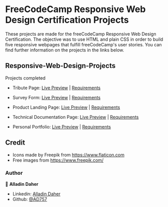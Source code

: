 # FreeCodeCamp Responsive Web Design Certification Projects
These projects are made for the freeCodeCamp Responsive Web Design Certification. The objective was to use HTML and plain CSS in order to build five responsive webpages that fulfill freeCodeCamp's user stories. You can find further information on the projects in the links below.

## Responsive-Web-Design-Projects
Projects completed 

- Tribute Page: [Live Preview](https://codepen.io/ad757/pen/xxEgLyZ) | [Requirements](https://www.freecodecamp.org/learn/responsive-web-design/responsive-web-design-projects/build-a-tribute-page)

- Survey Form: [Live Preview](https://codepen.io/ad757/pen/abmpyQd) | [Requirements](https://www.freecodecamp.org/learn/responsive-web-design/responsive-web-design-projects/build-a-survey-form)

- Product Landing Page: [Live Preview](https://codepen.io/ad757/pen/poERWbz) | [Requirements](https://www.freecodecamp.org/learn/responsive-web-design/responsive-web-design-projects/build-a-product-landing-page)

- Technical Documentation Page: [Live Preview](https://codepen.io/ad757/pen/YzGNxdQ) | [Requirements](https://www.freecodecamp.org/learn/responsive-web-design/responsive-web-design-projects/build-a-technical-documentation-page)

- Personal Portfolio: [Live Preview](https://codepen.io/ad757/pen/KKgavbE) | [Requirements](https://www.freecodecamp.org/learn/responsive-web-design/responsive-web-design-projects/build-a-personal-portfolio-webpage)

## Credit
- Icons made by Freepik from https://www.flaticon.com
- Free images from https://www.freepik.com/


### Author

👤 **Alladin Daher**

- Linkedin: [Alladin Daher](https://www.linkedin.com/in/alladin-daher-404a92117)
- Github: [@AD757](https://github.com/AD757)
